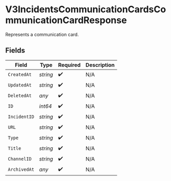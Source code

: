 # V3IncidentsCommunicationCardsCommunicationCardResponse

Represents a communication card.


## Fields

| Field              | Type               | Required           | Description        |
| ------------------ | ------------------ | ------------------ | ------------------ |
| `CreatedAt`        | *string*           | :heavy_check_mark: | N/A                |
| `UpdatedAt`        | *string*           | :heavy_check_mark: | N/A                |
| `DeletedAt`        | *any*              | :heavy_check_mark: | N/A                |
| `ID`               | *int64*            | :heavy_check_mark: | N/A                |
| `IncidentID`       | *string*           | :heavy_check_mark: | N/A                |
| `URL`              | *string*           | :heavy_check_mark: | N/A                |
| `Type`             | *string*           | :heavy_check_mark: | N/A                |
| `Title`            | *string*           | :heavy_check_mark: | N/A                |
| `ChannelID`        | *string*           | :heavy_check_mark: | N/A                |
| `ArchivedAt`       | *any*              | :heavy_check_mark: | N/A                |